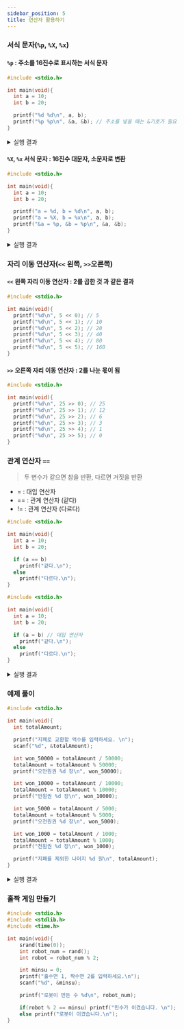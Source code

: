 ```yaml
---
sidebar_position: 5
title: 연산자 활용하기
---
```


### 서식 문자(`%p`, `%X`, `%x`)

#### `%p` : 주소를 16진수로 표시하는 서식 문자

```c
#include <stdio.h>

int main(void){
  int a = 10;
  int b = 20;

  printf("%d %d\n", a, b);
  printf("%p %p\n", &a, &b); // 주소를 넣을 때는 &기호가 필요
}
```

<details>
  <summary>실행 결과</summary>
  ```text
      10 20
      0029FF1C 0028FF18
  ```
</details>

#### `%X`, `%x` 서식 문자 : 16진수 대문자, 소문자로 변환

```c
#include <stdio.h>

int main(void){
  int a = 10;
  int b = 20;

  printf("a = %d, b = %d\n", a, b);
  printf("a = %X, b = %x\n", a, b);
  printf("&a = %p, &b = %p\n", &a, &b);
}
```

<details>
  <summary>실행 결과</summary>
  ```text
    a = 10, b = 20
    a = A, b = 14
    &a = 0028FF1C, &b = 0028FF18
  ```
</details>

### 자리 이동 연산자(`<<` 왼쪽, `>>`오른쪽)

#### `<<` 왼쪽 자리 이동 연산자 : 2를 곱한 것 과 같은 결과

```c
#include <stdio.h>

int main(void){
  printf("%d\n", 5 << 0); // 5
  printf("%d\n", 5 << 1); // 10
  printf("%d\n", 5 << 2); // 20
  printf("%d\n", 5 << 3); // 40
  printf("%d\n", 5 << 4); // 80
  printf("%d\n", 5 << 5); // 160
}
```

#### `>>` 오른쪽 자리 이동 연산자 : 2를 나눈 몫이 됨

```c
#include <stdio.h>

int main(void){
  printf("%d\n", 25 >> 0); // 25
  printf("%d\n", 25 >> 1); // 12
  printf("%d\n", 25 >> 2); // 6
  printf("%d\n", 25 >> 3); // 3
  printf("%d\n", 25 >> 4); // 1
  printf("%d\n", 25 >> 5); // 0
}
```

### 관계 연산자 `==`

> 두 변수가 같으면 참을 반환,
> 다르면 거짓을 반환

- = : 대입 연산자
- == : 관계 연산자 (같다)
- != : 관계 연산자 (다르다)

```c
#include <stdio.h>

int main(void){
  int a = 10;
  int b = 20;

  if (a == b)
    printf("같다.\n");
  else
    printf("다르다.\n");
}
```

```c
#include <stdio.h>

int main(void){
  int a = 10;
  int b = 20;

  if (a = b) // 대입 연산자
    printf("같다.\n");
  else
    printf("다르다.\n");
}
```

<details>
  <summary>실행 결과</summary>
  ```text
    같다
  ```
  결과는 무조건 "같다." 가 출력 됨,
  거짓은 0, 참은 0이 아닌 경우..
</details>

### 예제 풀이

```c
#include <stdio.h>

int main(void){
  int totalAmount;

  printf("지폐로 교환할 액수를 입력하세요. \n");
  scanf("%d", &totalAmount);

  int won_50000 = totalAmount / 50000;
  totalAmount = totalAmount % 50000;
  printf("오만원권 %d 장\n", won_50000);

  int won_10000 = totalAmount / 10000;
  totalAmount = totalAmount % 10000;
  printf("만원권 %d 장\n", won_10000);

  int won_5000 = totalAmount / 5000;
  totalAmount = totalAmount % 5000;
  printf("오천원권 %d 장\n", won_5000);

  int won_1000 = totalAmount / 1000;
  totalAmount = totalAmount % 1000;
  printf("천원권 %d 장\n", won_1000);

  printf("지폐를 제외한 나머지 %d 원\n", totalAmount);
}
```

<details>
  <summary>실행 결과</summary>
  ```text
  실행 결과:
    지폐로 교환할 액수를 입력하세요.
    68923
    오만원권 1 장
    만원권 1 장
    오천원권 1 장
    천원권 3 장
    지폐를 제외한 나머지 923 원
  ```
</details>

### 홀짝 게임 만들기

```c
#include <stdio.h>
#include <stdlib.h>
#include <time.h>

int main(void){
    srand(time(0));
    int robot_num = rand();
    int robot = robot_num % 2;

    int minsu = 0;
    printf("홀수면 1, 짝수면 2를 입력하세요.\n");
    scanf("%d", &minsu);

    printf("로봇이 만든 수 %d\n", robot_num);

    if(robot % 2 == minsu) printf("민수가 이겼습니다. \n");
    else printf("로봇이 이겼습니다.\n");
}
```
